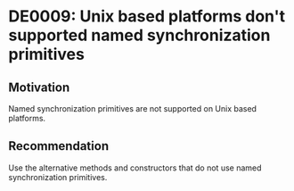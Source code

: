 <!--
M:System.Threading.EventWaitHandle.#ctor(System.Boolean,System.Threading.EventResetMode,System.String)
M:System.Threading.EventWaitHandle.#ctor(System.Boolean,System.Threading.EventResetMode,System.String,System.Boolean@)
M:System.Threading.Semaphore.#ctor(System.Int32,System.Int32,System.String)
M:System.Threading.Semaphore.#ctor(System.Int32,System.Int32,System.String,System.Boolean@)
-->

# DE0009: Unix based platforms don't supported named synchronization primitives

## Motivation

Named synchronization primitives are not supported on Unix based platforms.

## Recommendation

Use the alternative methods and constructors that do not use named synchronization primitives.
